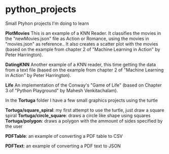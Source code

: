 # python_projects
Small Ptyhon projects I'm doing to learn

**PlotMovies** This is an example of a KNN Reader.  It classifies the movies in the "newMovies.json" file as Action or Romance, using the movies in "movies.json" as reference.. It also creates a scatter plot with the movies (based on the example from chapter 2 of "Machine Learning in Action" by Peter Harrington).

**DatingKNN** Another example of a KNN reader, this time getting the data from a text file (based on the example from chapter 2 of "Machine Learning in Action" by Peter Harrington).

**Life** An implementation of the Conway's "Game of Life"  (based on Chapter 3 of "Python Playground" by Mahesh Venkitachalam).

In the **Tortuga** folder I have a few small graphics projects using the turtle

**Tortuga/square_spiral**: my first attempt to use the turtle, just draw a square spiral
**Tortuga/circle_square**: draws a circle like shape using squares
**Tortuga/polygon**: draws a polygon with the ammount of sides specified by the user

**PDFTable**: an example of converting a PDF table to CSV

**PDFText**: an example of converting a PDF text to JSON